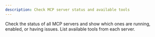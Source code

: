 ```yaml
---
description: Check MCP server status and available tools
---
```


Check the status of all MCP servers and show which ones are running, enabled, or having issues. List available tools from each server.
